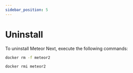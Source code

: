 ```yaml
---
sidebar_position: 5
---
```


# Uninstall

To uninstall Meteor Next, execute the following commands:

```bash title="Stop and remove the meteor2 container"
docker rm -f meteor2
```

```bash title="Remove the meteor2 image"
docker rmi meteor2
```